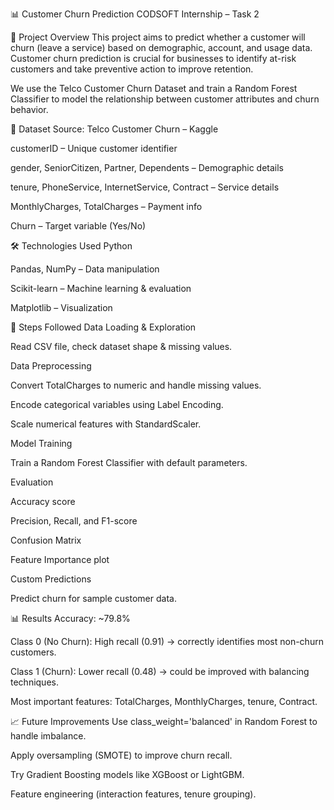 📊 Customer Churn Prediction
CODSOFT Internship – Task 2

📌 Project Overview
This project aims to predict whether a customer will churn (leave a service) based on demographic, account, and usage data.
Customer churn prediction is crucial for businesses to identify at-risk customers and take preventive action to improve retention.

We use the Telco Customer Churn Dataset and train a Random Forest Classifier to model the relationship between customer attributes and churn behavior.

📂 Dataset
Source: Telco Customer Churn – Kaggle


customerID – Unique customer identifier

gender, SeniorCitizen, Partner, Dependents – Demographic details

tenure, PhoneService, InternetService, Contract – Service details

MonthlyCharges, TotalCharges – Payment info

Churn – Target variable (Yes/No)

🛠️ Technologies Used
Python

Pandas, NumPy – Data manipulation

Scikit-learn – Machine learning & evaluation

Matplotlib – Visualization

🚀 Steps Followed
Data Loading & Exploration

Read CSV file, check dataset shape & missing values.

Data Preprocessing

Convert TotalCharges to numeric and handle missing values.

Encode categorical variables using Label Encoding.

Scale numerical features with StandardScaler.

Model Training

Train a Random Forest Classifier with default parameters.

Evaluation

Accuracy score

Precision, Recall, and F1-score

Confusion Matrix

Feature Importance plot

Custom Predictions

Predict churn for sample customer data.

📊 Results
Accuracy: ~79.8%

Class 0 (No Churn): High recall (0.91) → correctly identifies most non-churn customers.

Class 1 (Churn): Lower recall (0.48) → could be improved with balancing techniques.

Most important features: TotalCharges, MonthlyCharges, tenure, Contract.

📈 Future Improvements
Use class_weight='balanced' in Random Forest to handle imbalance.

Apply oversampling (SMOTE) to improve churn recall.

Try Gradient Boosting models like XGBoost or LightGBM.

Feature engineering (interaction features, tenure grouping).


